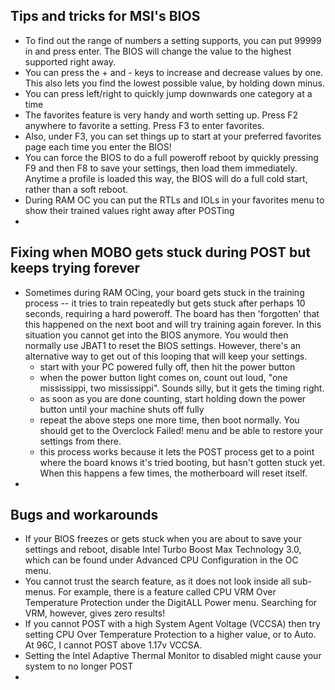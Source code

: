 Tips and tricks for MSI's BIOS
---------------------
- To find out the range of numbers a setting supports, you can put 99999 in and press enter. The BIOS will change the value to the highest supported right away.
- You can press the + and - keys to increase and decrease values by one. This also lets you find the lowest possible value, by holding down minus.
- You can press left/right to quickly jump downwards one category at a time
- The favorites feature is very handy and worth setting up. Press F2 anywhere to favorite a setting. Press F3 to enter favorites.
- Also, under F3, you can set things up to start at your preferred favorites page each time you enter the BIOS!
- You can force the BIOS to do a full poweroff reboot by quickly pressing F9 and then F8 to save your settings, then load them immediately. Anytime a profile is loaded this way, the BIOS will do a full cold start, rather than a soft reboot.
- During RAM OC you can put the RTLs and IOLs in your favorites menu to show their trained values right away after POSTing
- 

Fixing when MOBO gets stuck during POST but keeps trying forever
-------------------------
- Sometimes during RAM OCing, your board gets stuck in the training process -- it tries to train repeatedly but gets stuck after perhaps 10 seconds, requiring a hard poweroff. The board has then 'forgotten' that this happened on the next boot and will try training again forever. In this situation you cannot get into the BIOS anymore. You would then normally use JBAT1 to reset the BIOS settings. However, there's an alternative way to get out of this looping that will keep your settings.
  - start with your PC powered fully off, then hit the power button
  - when the power button light comes on, count out loud, "one mississippi, two mississippi". Sounds silly, but it gets the timing right.
  - as soon as you are done counting, start holding down the power button until your machine shuts off fully
  - repeat the above steps one more time, then boot normally. You should get to the Overclock Failed! menu and be able to restore your settings from there.
  - this process works because it lets the POST process get to a point where the board knows it's tried booting, but hasn't gotten stuck yet. When this happens a few times, the motherboard will reset itself. 
- 

Bugs and workarounds
--------------------
- If your BIOS freezes or gets stuck when you are about to save your settings and reboot, disable Intel Turbo Boost Max Technology 3.0, which can be found under Advanced CPU Configuration in the OC menu.
- You cannot trust the search feature, as it does not look inside all sub-menus. For example, there is a feature called CPU VRM Over Temperature Protection under the DigitALL Power menu. Searching for VRM, however, gives zero results!
- If you cannot POST with a high System Agent Voltage (VCCSA) then try setting CPU Over Temperature Protection to a higher value, or to Auto. At 96C, I cannot POST above 1.17v VCCSA.
- Setting the Intel Adaptive Thermal Monitor to disabled might cause your system to no longer POST
- 
